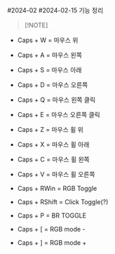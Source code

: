 #2024-02 
#2024-02-15 
기능 정리

> [!NOTE] <font color="#ffffff">마우스 기능</font>
- Caps + W = 마우스 위
- Caps + A = 마우스 왼쪽
- Caps + S = 마우스 아래
- Caps + D = 마우스 오른쪽 

- Caps + Q = 마우스 왼쪽 클릭
- Caps + E = 마우스 오른쪽 클릭

- Caps + Z = 마우스 휠 위
- Caps + X = 마우스 휠 아래
- Caps + C = 마우스 휠 왼쪽
- Caps + V = 마우스 휠 오른쪽

- Caps + RWin = RGB Toggle
- Caps + RShift = Click Toggle(?)

- Caps + P = BR TOGGLE
- Caps + [ = RGB mode -
- Caps + ] = RGB mode +    